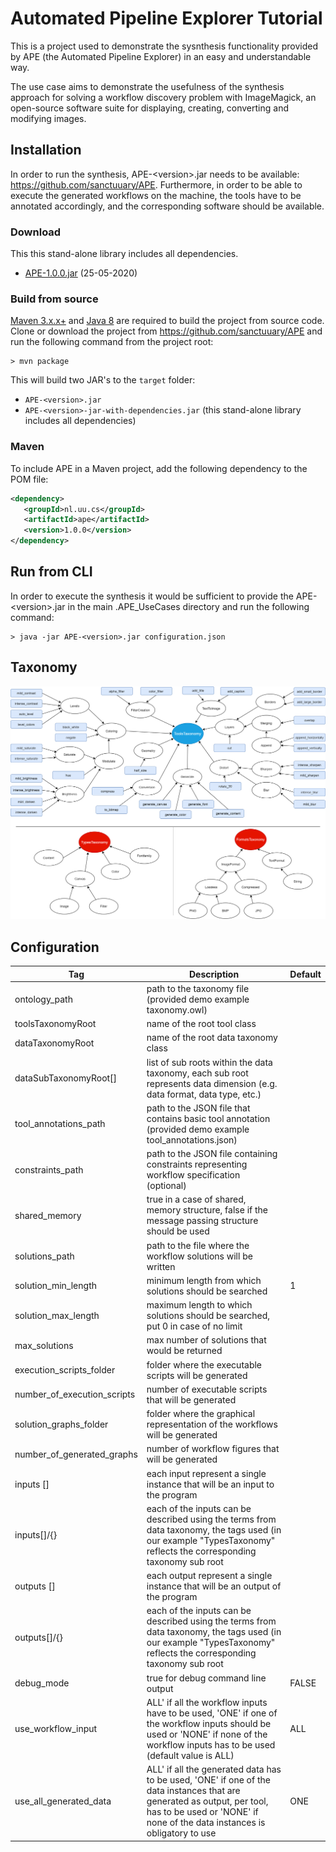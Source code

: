 # Automated Pipeline Explorer Tutorial

This is a project used to demonstrate the sysnthesis functionality provided by APE (the Automated Pipeline Explorer) in an easy and understandable way.

The use case aims to demonstrate the usefulness of the synthesis approach for solving a workflow discovery problem with ImageMagick, an open-source software suite for displaying, creating, converting and modifying images.

## Installation
In order to run the synthesis, APE-&lt;version>.jar needs to be available: https://github.com/sanctuuary/APE. Furthermore, in order to be able to execute the generated workflows on the machine, the tools have to be annotated accordingly, and the corresponding software should be available.

### Download
This this stand-alone library includes all dependencies.
- [APE-1.0.0.jar](https://github.com/sanctuuary/APE_UseCases/raw/imagemagick/APE-1.0.0.jar) (25-05-2020)

### Build from source
[Maven 3.x.x+](https://maven.apache.org/download.cgi) and [Java 8](https://www.oracle.com/java/technologies/javase-jdk8-downloads.html) are required to build the project from source code.
Clone or download the project from https://github.com/sanctuuary/APE and run the following command from the project root:
```shell
> mvn package
```
This will build two JAR's to the ```target``` folder:
- ```APE-<version>.jar```
- ```APE-<version>-jar-with-dependencies.jar``` (this stand-alone library includes all dependencies)

### Maven
To include APE in a Maven project, add the following dependency to the POM file:
```xml
<dependency>
   <groupId>nl.uu.cs</groupId>
   <artifactId>ape</artifactId>
   <version>1.0.0</version>
</dependency>
```

## Run from CLI
In order to execute the synthesis it would be sufficient to provide the APE-&lt;version>.jar in the main .APE_UseCases directory and run the following command:
```shell
> java -jar APE-<version>.jar configuration.json
```

## Taxonomy
![](images/ImageMagick_Taxonomy.png)

## Configuration
|Tag                        |Description                                                                                                                                                                                          |Default|
|---------------------------|-----------------------------------------------------------------------------------------------------------------------------------------------------------------------------------------------------|-------|
|ontology_path              |path to the taxonomy file  (provided demo example taxonomy.owl)                                                                                                                                      |       |
|toolsTaxonomyRoot          |name of the root tool class                                                                                                                                                                          |       |
|dataTaxonomyRoot           |name of the root data taxonomy class                                                                                                                                                                 |       |
|dataSubTaxonomyRoot[]      |list of sub roots within the data taxonomy, each sub root represents data dimension (e.g. data format, data type, etc.)                                                                              |       |
|tool_annotations_path      |path to the JSON file that contains basic tool annotation (provided demo example tool_annotations.json)                                                                                              |       |
|constraints_path           |path to the JSON file containing constraints representing workflow specification (optional)                                                                                                          |       |
|shared_memory              |true in a case of shared, memory structure, false if the message passing structure should be used                                                                                                    |       |
|solutions_path             |path to the file where the workflow solutions will be written                                                                                                                                        |       |
|solution_min_length        |minimum length from which solutions should be searched                                                                                                                                               |1      |
|solution_max_length        |maximum length to which solutions should be searched, put 0 in case of no limit                                                                                                                      |       |
|max_solutions              |max number of solutions that would be returned                                                                                                                                                       |       |
|execution_scripts_folder   |folder where the executable scripts will be generated                                                                                                                                                |       |
|number_of_execution_scripts|number of executable scripts that will be generated                                                                                                                                                  |       |
|solution_graphs_folder     |folder where the graphical representation of the workflows will be generated                                                                                                                         |       |
|number_of_generated_graphs |number of workflow figures that will be generated                                                                                                                                                    |       |
|inputs []                  |each input represent a single instance that will be an input to the program                                                                                                                          |       |
|inputs[]/{}                |each of the inputs can be described using the terms from data taxonomy, the tags used (in our example "TypesTaxonomy" reflects the corresponding taxonomy sub root                                   |       |
|outputs	[]                 |each output represent a single instance that will be an output of the program                                                                                                                        |       |
|outputs[]/{}               |each of the inputs can be described using the terms from data taxonomy, the tags used (in our example "TypesTaxonomy" reflects the corresponding taxonomy sub root                                   |       |
|debug_mode                 |true for debug command line output                                                                                                                                                                   |FALSE  |
|use_workflow_input         |ALL' if all the workflow inputs have to be used, 'ONE' if one of the workflow inputs should be used or 'NONE' if none of the workflow inputs has to be used (default value is ALL)                   |ALL    |
|use_all_generated_data     |ALL' if all the generated data has to be used, 'ONE' if one of the data instances that are generated as output, per tool, has to be used or 'NONE' if none of the data instances is obligatory to use|ONE    |

